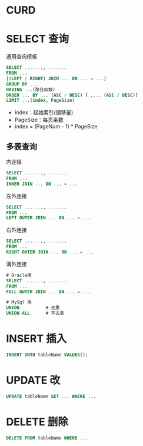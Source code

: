 # CURD



# SELECT 查询

通用查询模板

```sql
SELECT ......., .......
FROM ...
[(LEFT / RIGHT) JOIN ... ON ... = ...]
GROUP BY ...
HAVING ...(聚合函数)
ORDER ... BY ... (ASC / DESC) [ ,... (ASC / DESC)]
LIMIT ...(index, PageSize)
```

- index：起始索引(偏移量)
- PageSize：每页条数
- index = (PageNum - 1) * PageSize



## 多表查询

内连接

```sql
SELECT ......., .......
FROM ...
INNER JOIN ... ON ... = ...
```

左外连接

```sql
SELECT ......., .......
FROM ...
LEFT OUTER JOIN ... ON ... = ...
```

右外连接

```sql
SELECT ......., .......
FROM ...
RIGHT OUTER JOIN ... ON ... = ...
```

满外连接

```sql
# Oracle用
SELECT ......., .......
FROM ...
FULL OUTER JOIN ... ON ... = ...

# MySql 用
UNION          # 去重
UNION ALL      # 不去重
```



# INSERT 插入

```sql
INSERT INTO tableName VALUES();
```



# UPDATE 改

```sql
UPDATE tableName SET ... WHERE ...
```



# DELETE 删除

```sql
DELETE FROM tableName WHERE ...
```

